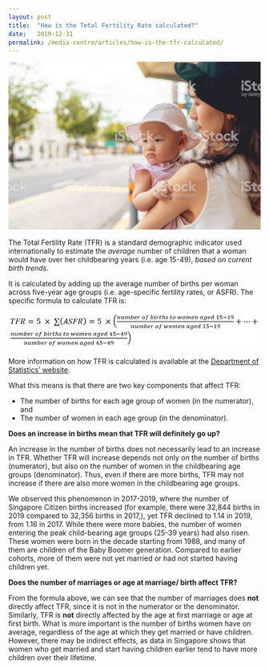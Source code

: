 ```yaml
---
layout: post
title:  "How is the Total Fertility Rate calculated?"
date:   2019-12-31
permalink: /media-centre/articles/how-is-the-tfr-calculated/
---
```


![Baby and mother, image by iStock](/images/stock-image-8.jpg)

The Total Fertility Rate (TFR) is a standard demographic indicator used internationally to estimate the *average* number of children that a woman would have over her childbearing years (i.e. age 15-49), *based on current birth trends*.

It is calculated by adding up the average number of births per woman across five-year age groups (i.e. age-specific fertility rates, or ASFR). The specific formula to calculate TFR is:

![TFR calculation](/images/tfr-calculation.jpg)

More information on how TFR is calculated is available at the [Department of Statistics’ website](https://www.singstat.gov.sg/modules/infographics/total-fertility-rate).

What this means is that there are two key components that affect TFR:
* The number of births for each age group of women (in the numerator), and  
* The number of women in each age group (in the denominator).  

**Does an increase in births mean that TFR will definitely go up?**

An increase in the number of births does not necessarily lead to an increase in TFR. Whether TFR will increase depends not only on the number of births (numerator), but also on the number of women in the childbearing age groups (denominator). Thus, even if there are more births, TFR may not increase if there are also more women in the childbearing age groups. 

We observed this phenomenon in 2017-2019, where the number of Singapore Citizen births increased (for example, there were 32,844 births in 2019 compared to 32,356 births in 2017,), yet TFR declined to 1.14 in 2019, from   1.16 in 2017. While there were more babies, the number of women entering the peak child-bearing age groups (25-39 years) had also risen. These women were born in the decade starting from 1988, and many of them are children of the Baby Boomer generation. Compared to earlier cohorts, more of them were not yet married or had not started having children yet. 

**Does the number of marriages or age at marriage/ birth affect TFR?**

From the formula above, we can see that the number of marriages does **not** directly affect TFR, since it is not in the numerator or the denominator. 
Similarly, TFR is **not** directly affected by the age at first marriage or age at first birth. What is more important is the number of births women have on average, regardless of the age at which they get married or have children. However, there may be indirect effects, as data in Singapore shows that women who get married and start having children earlier tend to have more children over their lifetime. 

